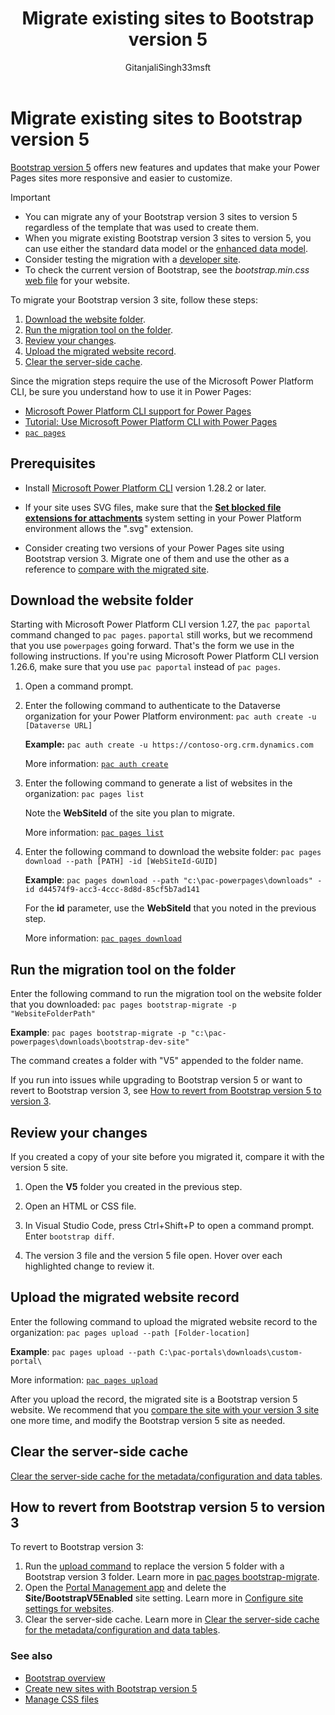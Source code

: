 ﻿---
title: Migrate existing sites to Bootstrap version 5
description: Learn how to migrate your existing Power Pages sites to Bootstrap version 5 with the help of the Microsoft Power Platform CLI.
ms.topic: how-to
ms.date: 05/28/2025
ms.subservice:
author: GitanjaliSingh33msft
ms.author: gisingh
ms.reviewer: dmartens
contributors:
  - DanaMartens
ms.custom:
  - ai-gen-docs-bap
  - ai-gen-desc
  - ai-seo-date:11/16/2023
  - bap-template
---

# Migrate existing sites to Bootstrap version 5

[Bootstrap version 5](https://getbootstrap.com/docs/5.0/getting-started/introduction/) offers new features and updates that make your Power Pages sites more responsive and easier to customize.

> [!IMPORTANT]
>
> - You can migrate any of your Bootstrap version 3 sites to version 5 regardless of the template that was used to create them.
> - When you migrate existing Bootstrap version 3 sites to version 5, you can use either the standard data model or the [enhanced data model](../admin/enhanced-data-model.md).
> - Consider testing the migration with a [developer site](../getting-started/developer-sites.md).
> - To check the current version of Bootstrap, see the *bootstrap.min.css* [web file](web-files.md) for your website.

To migrate your Bootstrap version 3 site, follow these steps:

1. [Download the website folder](#download-the-website-folder).
1. [Run the migration tool on the folder](#run-the-migration-tool-on-the-folder).
1. [Review your changes](#review-your-changes).
1. [Upload the migrated website record](#upload-the-migrated-website-record).
1. [Clear the server-side cache](#clear-the-server-side-cache).

Since the migration steps require the use of the Microsoft Power Platform CLI, be sure you understand how to use it in Power Pages:

- [Microsoft Power Platform CLI support for Power Pages](power-platform-cli.md)
- [Tutorial: Use Microsoft Power Platform CLI with Power Pages](power-platform-cli-tutorial.md)
- [`pac pages`](/power-platform/developer/cli/reference/pages)

## Prerequisites

- Install [Microsoft Power Platform CLI](/power-platform/developer/cli/introduction#install-using-power-platform-tools-for-visual-studio-code) version 1.28.2 or later.

- If your site uses SVG files, make sure that the [**Set blocked file extensions for attachments**](/power-platform/admin/system-settings-dialog-box-general-tab) system setting in your Power Platform environment allows the ".svg" extension.

- Consider creating two versions of your Power Pages site using Bootstrap version 3. Migrate one of them and use the other as a reference to [compare with the migrated site](#review-your-changes).

## Download the website folder

Starting with Microsoft Power Platform CLI version 1.27, the `pac paportal` command changed to `pac pages`. `paportal` still works, but we recommend that you use `powerpages` going forward. That's the form we use in the following instructions. If you're using Microsoft Power Platform CLI version 1.26.6, make sure that you use `pac paportal` instead of `pac pages`.

1. Open a command prompt.

1. Enter the following command to authenticate to the Dataverse organization for your Power Platform environment: `pac auth create -u [Dataverse URL]`

    **Example:** `pac auth create -u https://contoso-org.crm.dynamics.com`

    More information: [`pac auth create`](/power-platform/developer/cli/reference/auth)

1. Enter the following command to generate a list of websites in the organization: `pac pages list`

    Note the **WebSiteId** of the site you plan to migrate.

    More information: [`pac pages list`](/power-platform/developer/cli/reference/pages#pac-pages-list)

1. Enter the following command to download the website folder: `pac pages download --path [PATH] -id [WebSiteId-GUID]`

    **Example**: `pac pages download --path "c:\pac-powerpages\downloads" -id d44574f9-acc3-4ccc-8d8d-85cf5b7ad141`

    For the **id** parameter, use the **WebSiteId** that you noted in the previous step.

    More information: [`pac pages download`](/power-platform/developer/cli/reference/pages#pac-pages-download)

## Run the migration tool on the folder

Enter the following command to run the migration tool on the website folder that you downloaded: `pac pages bootstrap-migrate -p "WebsiteFolderPath"`

**Example**: `pac pages bootstrap-migrate -p "c:\pac-powerpages\downloads\bootstrap-dev-site"`

The command creates a folder with "V5" appended to the folder name.

If you run into issues while upgrading to Bootstrap version 5 or want to revert to Bootstrap version 3, see [How to revert from Bootstrap version 5 to version 3](#how-to-revert-from-bootstrap-version-5-to-version-3).

## Review your changes

If you created a copy of your site before you migrated it, compare it with the version 5 site.

1. Open the **V5** folder you created in the previous step.

1. Open an HTML or CSS file.

1. In Visual Studio Code, press Ctrl+Shift+P to open a command prompt. Enter `bootstrap diff`.

1. The version 3 file and the version 5 file open. Hover over each highlighted change to review it.

## Upload the migrated website record

Enter the following command to upload the migrated website record to the organization: `pac pages upload --path [Folder-location]`

**Example**: `pac pages upload --path C:\pac-portals\downloads\custom-portal\`

More information: [`pac pages upload`](/power-platform/developer/cli/reference/pages#pac-pages-upload)

After you upload the record, the migrated site is a Bootstrap version 5 website. We recommend that you [compare the site with your version 3 site](#review-your-changes) one more time, and modify the Bootstrap version 5 site as needed.

## Clear the server-side cache

[Clear the server-side cache for the metadata/configuration and data tables](../admin/clear-server-side-cache.md).

## How to revert from Bootstrap version 5 to version 3

To revert to Bootstrap version 3:

1. Run the [upload command](migrate-bootstrap.md) to replace the version 5 folder with a Bootstrap version 3 folder. Learn more in [pac pages bootstrap-migrate](/power-platform/developer/cli/reference/pages#pac-pages-bootstrap-migrate).
1. Open the [Portal Management app](portal-management-app.md) and delete the **Site/BootstrapV5Enabled** site setting. Learn more in [Configure site settings for websites](configure-site-settings.md).
1. Clear the server-side cache. Learn more in [Clear the server-side cache for the metadata/configuration and data tables](../admin/clear-server-side-cache.md).

### See also

- [Bootstrap overview](bootstrap-overview.md)
- [Create new sites with Bootstrap version 5](bootstrap-version-5.md)
- [Manage CSS files](manage-css.md)

